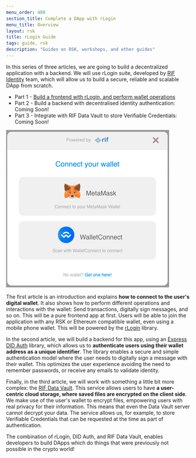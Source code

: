 ```yaml
---
menu_order: 400
section_title: Complete a DApp with rLogin
menu_title: Overview
layout: rsk
title: rLogin Guide
tags: guide, rsk
description: "Guides on RSK, workshops, and other guides"
---
```


In this series of three articles,
we are going to build a decentralized application with a backend.
We will use rLogin suite,
developed by [RIF Identity](../../rif/identity/) team,
which will allow us to build a secure, reliable and scalable
DApp from scratch.

- Part 1 - [Build a frontend with rLogin, and perform wallet operations](/guides/rlogin/connect-frontend/)
- Part 2 - Build a backend with decentralised identity authentication: Coming Soon!
- Part 3 - Integrate with RIF Data Vault to store Verifiable Credentials: Coming Soon!

![rLogin-connect-wallet](/assets/img/guides/rLogin/connect-wallet.png/)

The first article is an introduction and
explains **how to connect to the user's digital wallet**.
It also shows how to perform different operations
and interactions with the wallet:
Send transactions, digitally sign messages, and so on.
This will be a pure frontend app at first.
Users will be able to join the application with
any RSK or Ethereum compatible wallet,
even using a mobile phone wallet.
This will be powered by the
[rLogin](https://github.com/rsksmart/rLogin) library.

In the second article, we will build a backend for this app, using an
[Express DID Auth](https://github.com/rsksmart/express-did-auth)
library, which allows us
to **authenticate users using their wallet address as a unique identifier**.
The library enables a secure and simple authentication model
where the user needs to digitally sign a message with their wallet.
This optimizes the user experience avoiding the need to
remember passwords, or receive any emails to validate identity.

Finally, in the third article, we will work with something
a little bit more complex: the
[RIF Data Vault](https://github.com/rsksmart/rif-data-vault).
This service allows users to
have **a user-centric cloud storage, where saved files are encrypted on the client side**.
We make use of the user's wallet to encrypt files,
empowering users with real privacy for their information.
This means that even the Data Vault server cannot decrypt your data.
The service allows us, for example,
to store Verifiable Credentials that can be requested
at the time as part of authentication.

The combination of rLogin, DID Auth, and RIF Data Vault,
enables developers to build DApps which do things that
were previously not possible in the crypto world!
